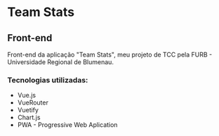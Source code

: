 # Team Stats 
## Front-end

Front-end da aplicação "Team Stats", meu projeto de TCC pela FURB - Universidade Regional de Blumenau. 

### Tecnologias utilizadas: 
- Vue.js
- VueRouter
- Vuetify
- Chart.js
- PWA - Progressive Web Aplication
